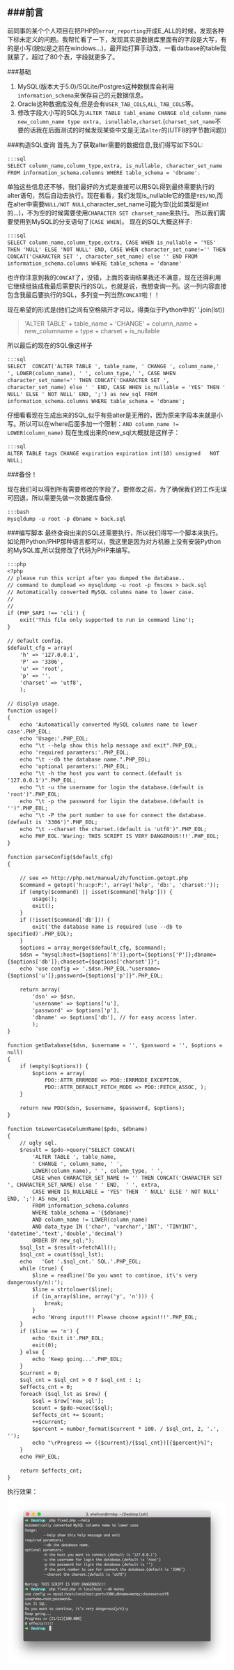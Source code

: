 ###前言
----
前同事的某个个人项目在把PHP的`error_reporting`开成E_ALL的时候，发现各种下标未定义的问题。我帮忙看了一下，发现其实是数据库里面有的字段是大写，有的是小写(貌似是之前在windows...)，最开始打算手动改，一看datbase的table我就蒙了，超过了80个表，字段就更多了。

###基础
1. MySQL(版本大于5.0)/SQLite/Postgres这种数据库会利用`information_schema`来保存自己的元数据信息。
2. Oracle这种数据库没有,但是会有`USER_TAB_COLS`,`ALL_TAB_COLS`等。
3. 修改字段大小写的SQL为:`ALTER TABLE tabl_ename CHANGE old_column_name new_column_name type extra, isnullable,charset`.(`charset_set_name`不要的话我在后面测试的时候发现某些中文是无法`alter`的(UTF8的字节数问题))


###构造SQL查询
首先,为了获取alter需要的数据信息,我们得写如下SQL:

    :::sql
    SELECT column_name,column_type,extra, is_nullable, character_set_name FROM information_schema.columns WHERE table_schema = 'dbname'.


单独这些信息还不够，我们最好的方式是直接可以用SQL得到最终需要执行的alter语句，然后自动去执行。现在看看，我们发现is_nullable它的值是`YES/NO`,而在alter中需要`NULL/NOT NULL`,character_set_name可能为空(比如类型是int的...)，不为空的时候需要使用`CHARACTER SET charset_name`来执行。
所以我们需要使用到MySQL的分支语句了(`CASE WHEN`)。
现在的SQL大概这样子:

    :::sql
    SELECT column_name,column_type,extra, CASE WHEN is_nullable = 'YES' THEN 'NULL' ELSE 'NOT NULL' END, CASE WHEN character_set_name!='' THEN CONCAT('CHARACTER SET ', character_set_name) else '' END FROM information_schema.columns WHERE table_schema = 'dbname'


也许你注意到我的`CONCAT`了，没错，上面的查询结果我还不满意，现在还得利用它继续组装成我最后需要执行的SQL，也就是说，我想查询一列。这一列内容直接包含我最后要执行的SQL，多列变一列当然`CONCAT`啦！！

现在希望的形式是(他们之间有空格隔开才可以，得类似于Python中的' '.join(lst))

> 'ALTER TABLE' + table_name + 'CHANGE' + column_name + new_columname + type + charset + is_nullable

所以最后的现在的SQL像这样子

    :::sql
    SELECT  CONCAT('ALTER TABLE ', table_name, ' CHANGE ', column_name,' ', LOWER(column_name), ' ', column_type,' ', CASE WHEN character_set_name!='' THEN CONCAT('CHARACTER SET ', character_set_name) else ' ' END, CASE WHEN is_nullable = 'YES' THEN ' NULL' ELSE ' NOT NULL' END, ';') as new_sql FROM information_schema.columns WHERE table_schema = 'dbname';


仔细看看现在生成出来的SQL,似乎有些alter是无用的，因为原来字段本来就是小写。所以可以在where后面多加一个限制：`AND column_name != LOWER(column_name)`
现在生成出来的new_sql大概就是这样子：

    :::sql
    ALTER TABLE tags CHANGE expiration expiration int(10) unsigned   NOT NULL;

###备份！

现在我们可以得到所有需要修改的字段了。要修改之前，为了确保我们的工作无误可回退，所以需要先做一次数据库备份.

    :::bash
    mysqldump -u root -p dbname > back.sql

###编写脚本
最终查询出来的SQL还需要执行，所以我们得写一个脚本来执行。
如论用Python/PHP那种语言都可以，我这里是因为对方机器上没有安装Python的MySQL库,所以我修改了代码为PHP来编写。

    :::php
    <?php
    // please run this script after you dumped the database..
    // command to dumpload => mysqldump -u root -p fmscms > back.sql
    // Automatically converted MySQL columns name to lower case.
    //
    //
    if (PHP_SAPI !== 'cli') {
        exit('This file only supported to run in command line');
    }

    // default config.
    $default_cfg = array(
        'h' => '127.0.0.1',
        'P' => '3306',
        'u' => 'root',
        'p' => '',
        'charset' => 'utf8',
        );

    // displya usage.
    function usage()
    {
        echo 'Automatically converted MySQL columns name to lower case'.PHP_EOL;
        echo 'Usage:'.PHP_EOL;
        echo "\t --help show this help message and exit".PHP_EOL;
        echo 'required paramters:'.PHP_EOL;
        echo "\t --db the database name.".PHP_EOL;
        echo 'optional paramters:'.PHP_EOL;
        echo "\t -h the host you want to connect.(default is '127.0.0.1')".PHP_EOL;
        echo "\t -u the username for login the database.(default is 'root')".PHP_EOL;
        echo "\t -p the password for ligin the database.(default is '')".PHP_EOL;
        echo "\t -P the port number to use for connect the database.(default is '3306')".PHP_EOL;
        echo "\t --charset the charset.(default is 'utf8')".PHP_EOL;
        echo PHP_EOL.'Waring: THIS SCRIPT IS VERY DANGEROUS!!!'.PHP_EOL;
    }

    function parseConfig($default_cfg)
    {

        // see => http://php.net/manual/zh/function.getopt.php
        $command = getopt('h:u:p:P:', array('help', 'db:', 'charset:'));
        if (empty($command) || isset($command['help'])) {
            usage();
            exit();
        }
        if (!isset($command['db'])) {
            exit('the database name is required (use --db to specified)'.PHP_EOL);
        }
        $options = array_merge($default_cfg, $command);
        $dsn = "mysql:host={$options['h']};port={$options['P']};dbname={$options['db']};chaseset={$options['charset']}";
        echo 'use config => '.$dsn.PHP_EOL."username={$options['u']};password={$options['p']}".PHP_EOL;

        return array(
            'dsn' => $dsn,
            'username' => $options['u'],
            'password' => $options['p'],
            'dbname' => $options['db'], // for easy access later.
            );
    }

    function getDatabase($dsn, $username = '', $password = '', $options = null)
    {
        if (empty($options)) {
            $options = array(
                PDO::ATTR_ERRMODE => PDO::ERRMODE_EXCEPTION,
                PDO::ATTR_DEFAULT_FETCH_MODE => PDO::FETCH_ASSOC, );
        }

        return new PDO($dsn, $username, $password, $options);
    }

    function toLowerCaseColumnName($pdo, $dbname)
    {
        // ugly sql.
        $result = $pdo->query("SELECT CONCAT(
    		'ALTER TABLE ', table_name,
    		' CHANGE ', column_name, ' ',
    		LOWER(column_name), ' ', column_type, ' ',
    		CASE when CHARACTER_SET_NAME != '' THEN CONCAT('CHARACTER SET ', CHARACTER_SET_NAME) else ' ' END,  ' ', extra,
    		CASE WHEN IS_NULLABLE = 'YES' THEN  ' NULL' ELSE ' NOT NULL' END, ';') AS new_sql
    		FROM information_schema.columns
    		WHERE table_schema = '{$dbname}'
    		AND column_name != LOWER(column_name)
    		AND data_type IN ('char', 'varchar','INT', 'TINYINT', 'datetime','text','double','decimal')
    		ORDER BY new_sql;");
        $sql_lst = $result->fetchAll();
        $sql_cnt = count($sql_lst);
        echo   'Got '.$sql_cnt.' SQL.'.PHP_EOL;
        while (true) {
            $line = readline('Do you want to continue, it\'s very dangerous(y/n):');
            $line = strtolower($line);
            if (in_array($line, array('y', 'n'))) {
                break;
            }
            echo 'Wrong input!!! Please choose again!!!'.PHP_EOL;
        }
        if ($line == 'n') {
            echo 'Exit it'.PHP_EOL;
            exit(0);
        } else {
            echo 'Keep going...'.PHP_EOL;
        }
        $current = 0;
        $sql_cnt = $sql_cnt > 0 ? $sql_cnt : 1;
        $effects_cnt = 0;
        foreach ($sql_lst as $row) {
            $sql = $row['new_sql'];
            $count = $pdo->exec($sql);
            $effects_cnt += $count;
            ++$current;
            $percent = number_format($current * 100. / $sql_cnt, 2, '.', '');
            echo "\rProgress => ({$current}/{$sql_cnt})[{$percent}%]";
        }
        echo PHP_EOL;

        return $effects_cnt;
    }

执行效果：

![执行效果图](../static/img/mysql_convert_column.png)
